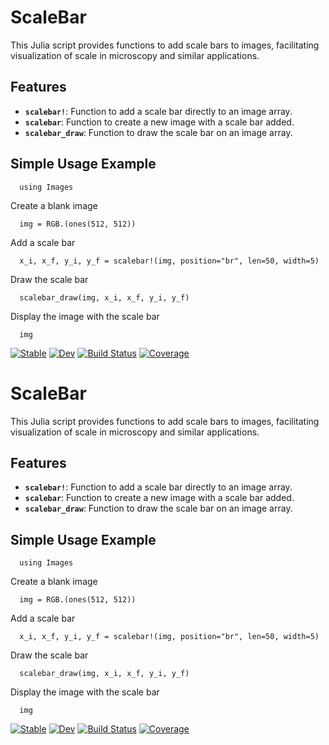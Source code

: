 # ScaleBar

This Julia script provides functions to add scale bars to images, facilitating visualization of scale in microscopy and similar applications.

## Features

- **`scalebar!`**: Function to add a scale bar directly to an image array.
- **`scalebar`**: Function to create a new image with a scale bar added.
- **`scalebar_draw`**: Function to draw the scale bar on an image array.

## Simple Usage Example

```
  using Images
```

Create a blank image
```
  img = RGB.(ones(512, 512))
```

Add a scale bar
```
  x_i, x_f, y_i, y_f = scalebar!(img, position="br", len=50, width=5)
```

Draw the scale bar
```
  scalebar_draw(img, x_i, x_f, y_i, y_f)
```

Display the image with the scale bar
```
  img
```


[![Stable](https://img.shields.io/badge/docs-stable-blue.svg)](https://LidkeLab.github.io/ScaleBar.jl/stable/)
[![Dev](https://img.shields.io/badge/docs-dev-blue.svg)](https://LidkeLab.github.io/ScaleBar.jl/dev/)
[![Build Status](https://github.com/LidkeLab/ScaleBar.jl/actions/workflows/CI.yml/badge.svg?branch=main)](https://github.com/LidkeLab/ScaleBar.jl/actions/workflows/CI.yml?query=branch%3Amain)
[![Coverage](https://codecov.io/gh/LidkeLab/ScaleBar.jl/branch/main/graph/badge.svg)](https://codecov.io/gh/LidkeLab/ScaleBar.jl)
# ScaleBar

This Julia script provides functions to add scale bars to images, facilitating visualization of scale in microscopy and similar applications.

## Features

- **`scalebar!`**: Function to add a scale bar directly to an image array.
- **`scalebar`**: Function to create a new image with a scale bar added.
- **`scalebar_draw`**: Function to draw the scale bar on an image array.

## Simple Usage Example

```
  using Images
```

Create a blank image
```
  img = RGB.(ones(512, 512))
```

Add a scale bar
```
  x_i, x_f, y_i, y_f = scalebar!(img, position="br", len=50, width=5)
```

Draw the scale bar
```
  scalebar_draw(img, x_i, x_f, y_i, y_f)
```

Display the image with the scale bar
```
  img
```


[![Stable](https://img.shields.io/badge/docs-stable-blue.svg)](https://LidkeLab.github.io/ScaleBar.jl/stable/)
[![Dev](https://img.shields.io/badge/docs-dev-blue.svg)](https://LidkeLab.github.io/ScaleBar.jl/dev/)
[![Build Status](https://github.com/LidkeLab/ScaleBar.jl/actions/workflows/CI.yml/badge.svg?branch=main)](https://github.com/LidkeLab/ScaleBar.jl/actions/workflows/CI.yml?query=branch%3Amain)
[![Coverage](https://codecov.io/gh/LidkeLab/ScaleBar.jl/branch/main/graph/badge.svg)](https://codecov.io/gh/LidkeLab/ScaleBar.jl)